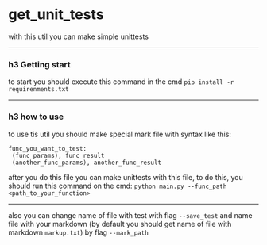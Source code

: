 # get_unit_tests
with this util you can make simple unittests

***

### h3 Getting start

to start you should execute this command in the cmd
`pip install -r requirenments.txt`

***

### h3 how to use

to use tis util you should make special mark file with syntax like this:
```
func_you_want_to_test: 
 (func_params), func_result 
 (another_func_params), another_func_result 
 ```
after you do this file you can make unittests with this file, to do this, you should run this command on the cmd:
`python main.py --func_path <path_to_your_function>`
***
also you can change name of file with test with flag `--save_test` and name file with your markdown (by default you should get name of file with markdown `markup.txt`) by flag `--mark_path` 
